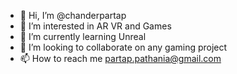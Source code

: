 - 👋 Hi, I’m @chanderpartap
- 👀 I’m interested in AR VR and Games
- 🌱 I’m currently learning Unreal
- 💞️ I’m looking to collaborate on any gaming project
- 📫 How to reach me partap.pathania@gmail.com

<!---
chanderpartap/chanderpartap is a ✨ special ✨ repository because its `README.md` (this file) appears on your GitHub profile.
You can click the Preview link to take a look at your changes.
--->
